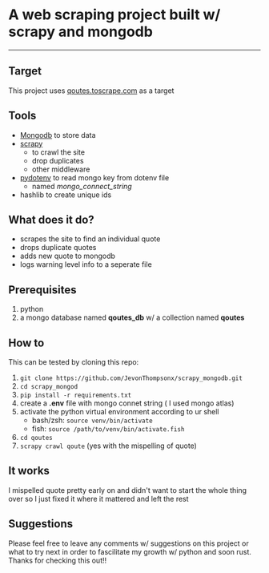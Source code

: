 # A web scraping project built w/ scrapy and mongodb
---
## Target
This project uses [qoutes.toscrape.com](https://quotes.toscrape.com) as a target

## Tools 
- [Mongodb](https://www.mongodb.com) to store data
- [scrapy](https://docs.scrapy.org/en/latest/)
    -  to crawl the site
    -  drop duplicates
    -  other middleware
- [pydotenv](https://github.com/theskumar/python-dotenv) to read mongo key from dotenv file
    - named *mongo_connect_string*
- hashlib to create unique ids

## What does it do? 
- scrapes the site to find an individual quote
- drops duplicate quotes
- adds new quote to mongodb
- logs warning level info to a seperate file 

## Prerequisites
1. python
2. a mongo database named **qoutes_db** w/ a collection named **qoutes**

## How to
This can be tested by cloning this repo:
1. ``git clone https://github.com/JevonThompsonx/scrapy_mongodb.git``
2. ``cd scrapy_mongod``
3. ``pip install -r requirements.txt``
5. create a **.env** file with mongo connet string ( I used mongo atlas)
6. activate the python virtual environment according to ur shell
    - bash/zsh: ``source venv/bin/activate``
    - fish: ``source /path/to/venv/bin/activate.fish``
7. ``cd qoutes``
8. ``scrapy crawl qoute`` (yes with the mispelling of quote)

## It works
I mispelled quote pretty early on and didn't want to start the whole thing over so I just fixed it where it mattered and left the rest

## Suggestions
Please feel free to leave any comments w/ suggestions on this project or what to try next in order to fascilitate my growth w/ python and soon rust. Thanks for checking this out!!
